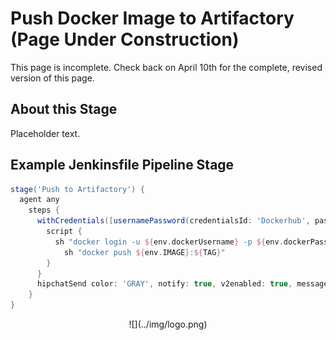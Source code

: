 # Push Docker Image to Artifactory (Page Under Construction)

This page is incomplete. Check back on April 10th for the complete, revised version of this page.

## About this Stage
Placeholder text.

## Example Jenkinsfile Pipeline Stage
```groovy
stage('Push to Artifactory') {
  agent any
    steps {
      withCredentials([usernamePassword(credentialsId: 'Dockerhub', passwordVariable: 'dockerPassword', usernameVariable: 'dockerUsername')]) {
        script {
          sh "docker login -u ${env.dockerUsername} -p ${env.dockerPassword}"
            sh "docker push ${env.IMAGE}:${TAG}"
        }
      }
      hipchatSend color: 'GRAY', notify: true, v2enabled: true, message: "Success: Pushed to <a href=https://hub.docker.com/r/liatrio/credit-card-demo/>Artifact Repo</a>"
    }
}
```

<center id="footer">
  ![](../img/logo.png)
</center>
